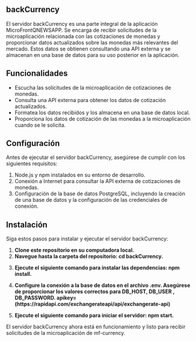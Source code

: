 ## backCurrency
El servidor backCurrency es una parte integral de la aplicación MicroFrontQNEWSAPP. Se encarga de recibir solicitudes de la microaplicación relacionada con las cotizaciones de monedas y proporcionar datos actualizados sobre las monedas más relevantes del mercado.
Estos datos se obtienen consultando una API externa y se almacenan en una base de datos para su uso posterior en la aplicación.

## Funcionalidades
<ul>
<li>  
Escucha las solicitudes de la microaplicación de cotizaciones de monedas.
</li>
  <li>
Consulta una API externa para obtener los datos de cotización actualizados.
  </li>
  <li>
Formatea los datos recibidos y los almacena en una base de datos local.
  </li>
  <li>
Proporciona los datos de cotización de las monedas a la microaplicación cuando se le solicita.
  </li>
</ul>

## Configuración
Antes de ejecutar el servidor backCurrency, asegúrese de cumplir con los siguientes requisitos:
<ol>
  <li>
Node.js y npm instalados en su entorno de desarrollo.
  </li>
  <li>
Conexión a Internet para consultar la API externa de cotizaciones de monedas.
  </li>
  <li>
Configuración de la base de datos PostgreSQL, incluyendo la creación de una base de datos y la configuración de las credenciales de conexión.
  </li>
</ol>

## Instalación
Siga estos pasos para instalar y ejecutar el servidor backCurrency:
<ol>
  <li><strong>
Clone este repositorio en su computadora local.
  </strong></li>
  <li><strong>
Navegue hasta la carpeta del repositorio: cd backCurrency.
    
  </strong></li>
  <li><strong>
Ejecute el siguiente comando para instalar las dependencias: npm install.
    
  </strong></li>
  <li><strong>
Configure la conexión a la base de datos en el archivo .env. Asegúrese de proporcionar los valores correctos para  DB_HOST, DB_USER , DB_PASSWORD.
apikey=(https://rapidapi.com/exchangerateapi/api/exchangerate-api) 
    
  </strong></li>
  <li><strong>
Ejecute el siguiente comando para iniciar el servidor: npm start.
    
  </strong></li>
</ol>
El servidor backCurrency ahora está en funcionamiento y listo para recibir solicitudes de la microaplicación de mf-currency.
